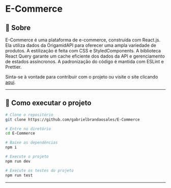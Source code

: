 # E-Commerce 

## 📖 Sobre

E-Commerce é uma plataforma de e-commerce, construída com React.js. Ela utiliza dados da OrigamidAPI para oferecer uma ampla variedade de produtos. A estilização é feita com CSS e StyledComponents. A biblioteca React Query garante um cache eficiente dos dados da API e gerenciamento de estados assíncronos.  A padronização do código é mantida com ESLint e Prettier. 

Sinta-se à vontade para contribuir com o projeto ou visite o site clicando [aqui](https://e-commerce-origamid.vercel.app/).

---


## 🔧 Como executar o projeto

```bash
# Clone o repositório
git clone https://github.com/gabrielbrandaosales/E-Commerce

# Entre no diretório
cd E-Commerce

# Baixe as dependências
npm i

# Execute o projeto
npm run dev

# Execute os testes do projeto
npm run test
```

---
